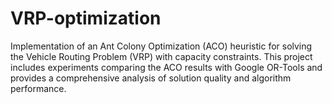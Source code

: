 # VRP-optimization
Implementation of an Ant Colony Optimization (ACO) heuristic for solving the Vehicle Routing Problem (VRP) with capacity constraints. This project includes experiments comparing the ACO results with Google OR-Tools and provides a comprehensive analysis of solution quality and algorithm performance.
